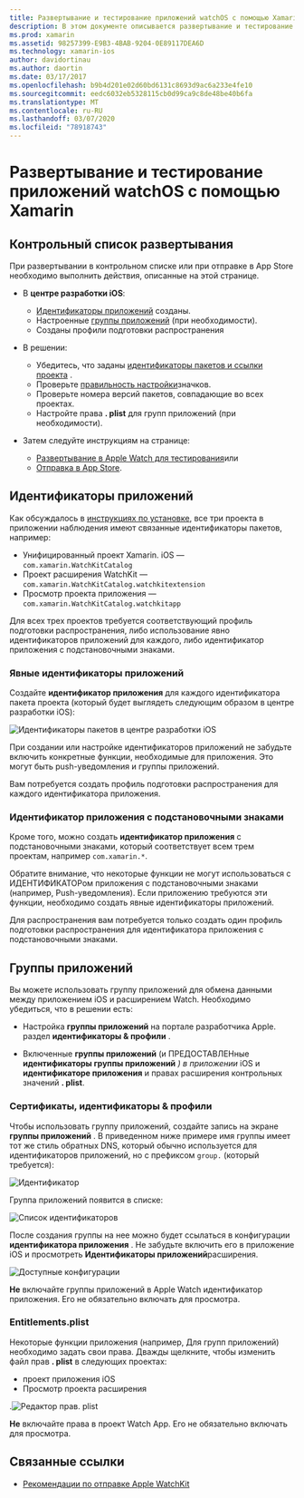 ```yaml
---
title: Развертывание и тестирование приложений watchOS с помощью Xamarin
description: В этом документе описывается развертывание и тестирование приложений watchOS, созданных с помощью Xamarin. Он содержит контрольный список развертывания, обсуждает явные идентификаторы приложений с подстановочными знаками и рассматривает группы приложений.
ms.prod: xamarin
ms.assetid: 98257399-E9B3-4BAB-9204-0E89117DEA6D
ms.technology: xamarin-ios
author: davidortinau
ms.author: daortin
ms.date: 03/17/2017
ms.openlocfilehash: b9b4d201e02d60bd6131c8693d9ac6a233e4fe10
ms.sourcegitcommit: eedc6032eb5328115cb0d99ca9c8de48be40b6fa
ms.translationtype: MT
ms.contentlocale: ru-RU
ms.lasthandoff: 03/07/2020
ms.locfileid: "78918743"
---
```

# <a name="deploying-and-testing-watchos-apps-with-xamarin"></a>Развертывание и тестирование приложений watchOS с помощью Xamarin

## <a name="deployment-checklist"></a>Контрольный список развертывания

При развертывании в контрольном списке или при отправке в App Store необходимо выполнить действия, описанные на этой странице.

- В **центре разработки iOS**:
  - [Идентификаторы приложений](#App_IDs) созданы.
  - Настроенные [группы приложений](#App_Groups) (при необходимости).
  - Созданы профили подготовки распространения

- В решении:

  - Убедитесь, что заданы [идентификаторы пакетов и ссылки проекта](~/ios/watchos/get-started/installation.md) .
  - Проверьте [правильность настройки](~/ios/watchos/app-fundamentals/icons.md)значков.
  - Проверьте номера версий пакетов, совпадающие во всех проектах.
  - Настройте права **. plist** для групп приложений (при необходимости).

- Затем следуйте инструкциям на странице:
  - [Развертывание в Apple Watch для тестирования](~/ios/watchos/deploy-test/device.md)или
  - [Отправка в App Store](~/ios/watchos/deploy-test/appstore.md).

<a name="App_IDs"/>

## <a name="app-ids"></a>Идентификаторы приложений

Как обсуждалось в [инструкциях по установке](~/ios/watchos/get-started/installation.md), все три проекта в приложении наблюдения имеют связанные идентификаторы пакетов, например:

- Унифицированный проект Xamarin. iOS — `com.xamarin.WatchKitCatalog`
- Проект расширения WatchKit — `com.xamarin.WatchKitCatalog.watchkitextension`
- Просмотр проекта приложения — `com.xamarin.WatchKitCatalog.watchkitapp`

Для всех трех проектов требуется соответствующий профиль подготовки распространения, либо использование явно идентификаторов приложений для каждого, либо идентификатор приложения с подстановочными знаками.

### <a name="explicit-app-ids"></a>Явные идентификаторы приложений

Создайте **идентификатор приложения** для каждого идентификатора пакета проекта (который будет выглядеть следующим образом в центре разработки iOS):

![Идентификаторы пакетов в центре разработки iOS](images/appids-specific-sml.png)

При создании или настройке идентификаторов приложений не забудьте включить конкретные функции, необходимые для приложения. Это могут быть push-уведомления и группы приложений.

Вам потребуется создать профиль подготовки распространения для каждого идентификатора приложения.

### <a name="wildcard-app-id"></a>Идентификатор приложения с подстановочными знаками

Кроме того, можно создать **идентификатор приложения** с подстановочными знаками, который соответствует всем трем проектам, например `com.xamarin.*`.

Обратите внимание, что некоторые функции не могут использоваться с ИДЕНТИФИКАТОРом приложения с подстановочными знаками (например, Push-уведомления). Если приложению требуются эти функции, необходимо создать явные идентификаторы приложений.

Для распространения вам потребуется только создать один профиль подготовки распространения для идентификатора приложения с подстановочными знаками.

<a name="App_Groups" />

## <a name="app-groups"></a>Группы приложений

Вы можете использовать группу приложений для обмена данными между приложением iOS и расширением Watch. Необходимо убедиться, что в решении есть:

- Настройка **группы приложений** на портале разработчика Apple. раздел **идентификаторы & профили** .

- Включенные **группы приложений** (и ПРЕДОСТАВЛЕНные **идентификаторы группы приложений** *) в приложении* iOS и **идентификаторе приложения** и правах расширения контрольных значений **. plist**.

### <a name="certificates-identifiers--profiles"></a>Сертификаты, идентификаторы & профили

Чтобы использовать группу приложений, создайте запись на экране **группы приложений** . В приведенном ниже примере имя группы имеет тот же стиль обратных DNS, который обычно используется для идентификаторов приложений, но с префиксом `group.` (который требуется):

![Идентификатор](images/appgroups-new-sml.png)

Группа приложений появится в списке:

![Список идентификаторов](images/appgroups-setup-sml.png)

После создания группы на нее можно будет ссылаться в конфигурации **идентификатора приложения** . Не забудьте включить его в приложение iOS и просмотреть **Идентификаторы приложений**расширения.

![Доступные конфигурации](images/appgroups-sml.png)

**Не** включайте группы приложений в Apple Watch идентификатор приложения. Его не обязательно включать для просмотра.

### <a name="entitlementsplist"></a>Entitlements.plist

Некоторые функции приложения (например, Для групп приложений) необходимо задать свои права.
Дважды щелкните, чтобы изменить файл прав **. plist** в следующих проектах:

- проект приложения iOS
- Просмотр проекта расширения

.![Редактор прав. plist](images/entitlements-plist-sml.png)

**Не** включайте права в проект Watch App. Его не обязательно включать для просмотра.

## <a name="related-links"></a>Связанные ссылки

- [Рекомендации по отправке Apple WatchKit](https://developer.apple.com/app-store/watch/)
